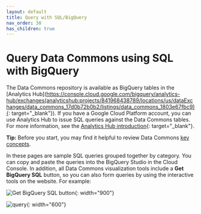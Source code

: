 ```yaml
---
layout: default
title: Query with SQL/BigQuery
nav_order: 30
has_children: true
---
```


# Query Data Commons using SQL with BigQuery

The Data Commons repository is available as BigQuery tables in the [Analytics Hub](https://console.cloud.google.com/bigquery/analytics-hub/exchanges(analyticshub:projects/841968438789/locations/us/dataExchanges/data_commons_17d0b72b0b2/listings/data_commons_1803e67fbc9){: target="_blank"}). If you have a Google Cloud Platform account, you can use Analytics Hub to issue SQL queries against the Data Commons tables. For more information, see the [Analytics Hub introduction](https://cloud.google.com/bigquery/docs/analytics-hub-introduction){: target="_blank"}. 

**Tip:** Before you start, you may find it helpful to review Data Commons [key concepts](/data_model.html).

In these pages are sample SQL queries grouped together by category. You can copy and paste the queries into the BigQuery Studio in the Cloud Console. In addition, all Data Commons visualization tools include a **Get BigQuery SQL** button, so you can also form queries by using the interactive tools on the website. For example:

![Get BigQuery SQL button]({{site.url}}/assets/images/dc/bq1.png){: width="900"}

![query]({{site.url}}/assets/images/dc/bq2.png){: width="600"}